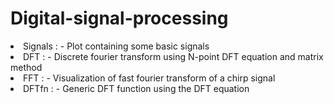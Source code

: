 # Digital-signal-processing

<li>Signals : - Plot containing some basic signals</li>
<li>DFT : - Discrete fourier transform using N-point DFT equation and matrix method</li>
<li>FFT : - Visualization of fast fourier transform of a chirp signal</li>
<li>DFTfn : - Generic DFT function using the DFT equation</li>
